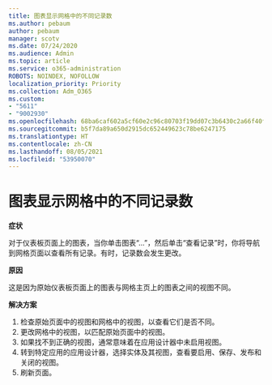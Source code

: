 ```yaml
---
title: 图表显示网格中的不同记录数
ms.author: pebaum
author: pebaum
manager: scotv
ms.date: 07/24/2020
ms.audience: Admin
ms.topic: article
ms.service: o365-administration
ROBOTS: NOINDEX, NOFOLLOW
localization_priority: Priority
ms.collection: Adm_O365
ms.custom:
- "5611"
- "9002930"
ms.openlocfilehash: 68ba6caf602a5cf60e2c96c80703f19dd07c3b6430c2a66f40fea4a2f3d06e75
ms.sourcegitcommit: b5f7da89a650d2915dc652449623c78be6247175
ms.translationtype: HT
ms.contentlocale: zh-CN
ms.lasthandoff: 08/05/2021
ms.locfileid: "53950070"
---
```

# <a name="chart-shows-different-number-of-records-in-grid"></a>图表显示网格中的不同记录数

**症状**

对于仪表板页面上的图表，当你单击图表“...”，然后单击“查看记录”时，你将导航到网格页面以查看所有记录。有时，记录数会发生更改。

**原因**

这是因为原始仪表板页面上的图表与网格主页上的图表之间的视图不同。  

**解决方案**

1. 检查原始页面中的视图和网格中的视图，以查看它们是否不同。
2. 更改网格中的视图，以匹配原始页面中的视图。
3. 如果找不到正确的视图，通常意味着在应用设计器中未启用视图。
4. 转到特定应用的应用设计器，选择实体及其视图，查看要启用、保存、发布和关闭的视图。
5. 刷新页面。